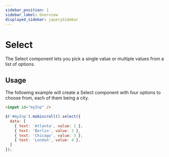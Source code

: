 ```yaml
---
sidebar_position: 1
sidebar_label: Overview
displayed_sidebar: jquerySidebar
---
```


# Select

The Select component lets you pick a single value or multiple values from a list of options.

## Usage

The following example will create a Select component with four options to choose from, each of them being a city.

```html
<input id="myInp" />
```

```js
$('#myInp').mobiscroll().select({
  data: [
    { text: 'Atlanta', value: 1 },
    { text: 'Berlin', value: 2 },
    { text: 'Chicago', value: 3 },
    { text: 'London', value: 4 },
  ]
});
```

